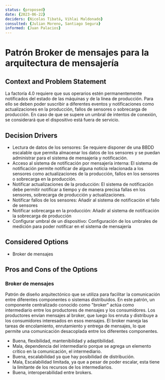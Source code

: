 ```yaml
---
status: {proposed}
date: {2023-06-22}
deciders: {Nicolas Tibatá, Vihlai Maldonado}
consulted: {Julian Moreno, Santiago Segura}
informed: {Juan Palacios}
---
```


# Patrón Broker de mensajes para la arquitectura de mensajería

## Context and Problem Statement
La factoría 4.0 requiere que sus operarios estén permanentemente notificados del estado de las máquinas y de la línea de producción. Para ello se deben poder suscribir a diferentes eventos y notificaciones como actualizaciones en la producción, fallos de sensores o sobrecarga de producción. En caso de que se supere un umbral de intentos de conexión, se considerará que el dispositivo está fuera de servicio.

<!-- This is an optional element. Feel free to remove. -->
## Decision Drivers

* Lectura de datos de los sensores: Se requiere disponer de una BBDD escalable que permita almacenar los datos de los sensores y se puedan administrar para el sistema de mensajería y notificación.
* Acceso al sistema de notificación por mensajería interna: 	El sistema de notificación permite notificar de alguna noticia relacionada a los sensores como actualizaciones de la producción, fallos en los sensores o sobrecarga en la producción.
* Notificar actualizaciones de la producción: El sistema de notificación debe permitir notificar a tiempo y de manera precisa fallas en los sensores, sobrecarga de producción y actualizaciones.
* Notificar fallos de los sensores: Añadir al sistema de notificación el fallo de sensores 
* Notificar sobrecarga en la producción:	Añadir al sistema de notificación la sobrecarga de producción
* Configurar umbral de un dispositivo: Configuración de los umbrales de medición para poder notificar en el sistema de mensajería

## Considered Options

* Broker de mensajes

## Pros and Cons of the Options

### Broker de mensajes
Patrón de diseño arquitectónico que se utiliza para facilitar la comunicación entre diferentes componentes o sistemas distribuidos. En este patrón, un componente centralizado conocido como "broker" actúa como intermediario entre los productores de mensajes y los consumidores. Los productores envían mensajes al broker, que luego los enruta y distribuye a los consumidores interesados en esos mensajes. El broker maneja las tareas de encolamiento, enrutamiento y entrega de mensajes, lo que permite una comunicación desacoplada entre los diferentes componentes.

* Buena, flexibilidad, mantenibilidad y adaptibilidad.
* Mala, dependencia del intermediario porque se agrega un elemento crítico en la comunicación, el intermediario.
* Buena, escalabilidad ya que hay posibilidad de distribución.
* Mala, Escalabilidad limitada, ya que a pesar de poder escalar, esta tiene la limitante de los recursos de los intermediarios.
* Buena, interoperabilidad entre brokers.